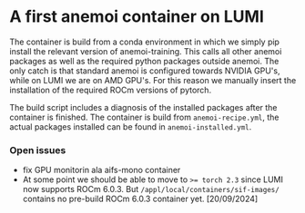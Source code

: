 # A first anemoi container on LUMI

The container is build from a conda environment in which we simply pip install the relevant version of anemoi-training. This calls all other anemoi packages as well as the required python packages outside anemoi. The only catch is that standard anemoi is configured towards NVIDIA GPU's, while on LUMI we are on AMD GPU's. For this reason we manually insert the installation of the required ROCm versions of pytorch. 

The build script includes a diagnosis of the installed packages after the container is finished. The container is build from `anemoi-recipe.yml`, the actual packages installed can be found in `anemoi-installed.yml`.


### Open issues
- fix GPU monitorin ala aifs-mono container
- At some point we should be able to move to `>= torch 2.3` since LUMI now supports ROCm 6.0.3. But `/appl/local/containers/sif-images/` contains no pre-build ROCm 6.0.3 container yet. [20/09/2024]

